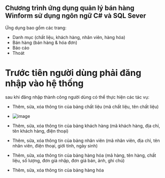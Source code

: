 ## Chương trình ứng dụng quản lý bán hàng Winform sử dụng ngôn ngữ C# và SQL Sever
Ứng dụng bao gồm các trang:
- Danh mục (chất liệu, khách hàng, nhân viên, hàng hóa)
- Bán hàng (bán hàng & hóa đơn)
- Báo cáo
- Thoát

# Trước tiên người dùng phải đăng nhập vào hệ thống
sau khi đăng nhập thành công người dùng có thể thực hiện các tác vụ:
- Thêm, sửa, xóa thông tin của bảng chất liệu (mã chất liệu, tên chất liệu)
- ![image](https://github.com/user-attachments/assets/bac77928-23fd-4f74-9791-53fe6303c603)

- Thêm, sửa, xóa thông tin của bảng khách hàng (mã khách hàng, địa chỉ, tên khách hàng, điện thoại)
- Thêm, sửa, xóa thông tin của bảng nhân viên (mã nhân viên, địa chỉ, tên nhân viên, điện thoại, giới tính, ngày sinh)
- Thêm, sửa, xóa thông tin của bảng hàng hóa (mã hàng, tên hàng, chất liệu, số lượng, đơn giá nhập, đơn giá bán, ảnh, ghi chú)
- Thêm, sửa, xóa thông tin của bảng hàng hóa

